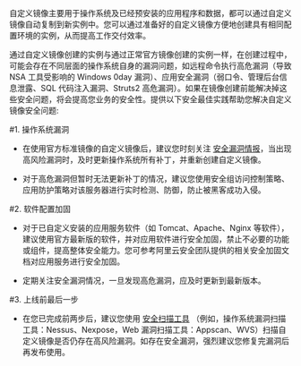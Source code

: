 自定义镜像主要用于操作系统及已经预安装的应用程序和数据，都可以通过自定义镜像自动复制到新实例中。您可以通过准备好的自定义镜像方便地创建具有相同配置环境的实例，从而提高工作交付效率。

通过自定义镜像创建的实例与通过正常官方镜像创建的实例一样，在创建过程中，可能会存在不同层面的操作系统自身的漏洞问题，如远程命令执行高危漏洞（导致 NSA 工具受影响的 Windows 0day 漏洞）、应用安全漏洞（弱口令、管理后台信息泄露、SQL 代码注入漏洞、Struts2 高危漏洞）。如果在镜像创建前能解决掉这些安全问题，将会提高您业务的安全性。提供以下安全最佳实践帮助您解决自定义镜像安全问题:

#1. 操作系统漏洞
- 在使用官方标准镜像的自定义镜像后，建议您时刻关注 [安全漏洞情报](https://help.aliyun.com/knowledge_list/44785.html?spm=5176.7754903.2.3.EuEdQ4)，当出现高风险漏洞时，及时更新操作系统所有补丁，并重新创建自定义镜像。

- 对于高危漏洞但暂时无法更新补丁的情况，建议您使用安全组访问控制策略、应用防护策略对该服务器进行实时检测、防御，防止被黑客成功入侵。

#2. 软件配置加固
- 对于已自定义安装的应用服务软件（如 Tomcat、Apache、Nginx 等软件），建议使用官方最新版的软件，并对应用软件进行安全加固，禁止不必要的功能或组件，提高整体安全能力。您可参考阿里云安全团队提供的相关安全加固文档对应用服务进行安全加固。

- 定期关注安全漏洞情况，一旦发现高危漏洞，应及时更新到最新版本。

#3. 上线前最后一步
- 在您已完成前两步后，建议您使用 [安全扫描工具](https://market.aliyun.com/products/56772022/?spm=5176.7754903.2.4.EuEdQ4&tag=#ymk=%7B%22categoryId%22:56772022,%22pageSize%22:10,%22saleMode%22:0,%22pageIndex%22:1%7D) （例如，操作系统漏洞扫描工具：Nessus、Nexpose，Web 漏洞扫描工具：Appscan、WVS）扫描自定义镜像是否仍存在高风险漏洞。如存在安全漏洞，强烈建议您修复完漏洞后再发布使用。
